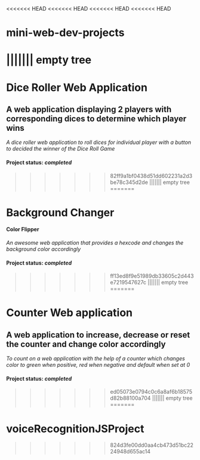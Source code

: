 <<<<<<< HEAD
<<<<<<< HEAD
<<<<<<< HEAD
<<<<<<< HEAD
# mini-web-dev-projects
||||||| empty tree
=======
# Dice Roller Web Application
## A web application displaying 2 players with corresponding dices to determine which player wins
*A dice roller web application to roll dices for individual player with a button to decided the winner of the Dice Roll Game*
#### Project status: *completed*
>>>>>>> 82ff9a1bf0438d51dd602231a2d3be78c345d2de
||||||| empty tree
=======
# Background Changer
#### Color Flipper
*An awesome web application that provides a hexcode and changes the background color accordingly*
#### Project status: *completed*
>>>>>>> ff13ed8f9e51989db33605c2d443e7219547627c
||||||| empty tree
=======
# Counter Web application
## A web application to increase, decrease or reset the counter and change color accordingly
*To count on a web application with the help of a counter which changes color to green when positive, red when negative and default when set at 0*
#### Project status: *completed*
>>>>>>> ed05073e0794c0c6a8af6b18575d82b88100a704
||||||| empty tree
=======
# voiceRecognitionJSProject
>>>>>>> 824d3fe00dd0aa4cb473d51bc2224948d655ac14
